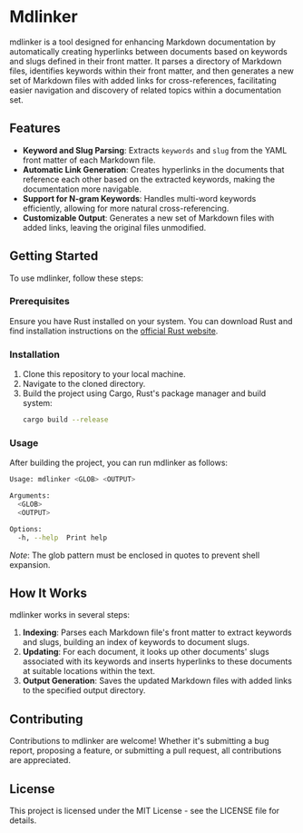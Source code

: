# Mdlinker

mdlinker is a tool designed for enhancing Markdown documentation by automatically creating hyperlinks between documents based on keywords and slugs defined in their front matter. It parses a directory of Markdown files, identifies keywords within their front matter, and then generates a new set of Markdown files with added links for cross-references, facilitating easier navigation and discovery of related topics within a documentation set.

## Features

- **Keyword and Slug Parsing**: Extracts `keywords` and `slug` from the YAML front matter of each Markdown file.
- **Automatic Link Generation**: Creates hyperlinks in the documents that reference each other based on the extracted keywords, making the documentation more navigable.
- **Support for N-gram Keywords**: Handles multi-word keywords efficiently, allowing for more natural cross-referencing.
- **Customizable Output**: Generates a new set of Markdown files with added links, leaving the original files unmodified.

## Getting Started

To use mdlinker, follow these steps:

### Prerequisites

Ensure you have Rust installed on your system. You can download Rust and find installation instructions on the [official Rust website](https://www.rust-lang.org/tools/install).

### Installation

1. Clone this repository to your local machine.
2. Navigate to the cloned directory.
3. Build the project using Cargo, Rust's package manager and build system:
   ```sh
   cargo build --release
   ```

### Usage

After building the project, you can run mdlinker as follows:

```sh
Usage: mdlinker <GLOB> <OUTPUT>

Arguments:
  <GLOB>
  <OUTPUT>

Options:
  -h, --help  Print help
```

*Note*: The glob pattern must be enclosed in quotes to prevent shell expansion.

## How It Works

mdlinker works in several steps:

1. **Indexing**: Parses each Markdown file's front matter to extract keywords and slugs, building an index of keywords to document slugs.
2. **Updating**: For each document, it looks up other documents' slugs associated with its keywords and inserts hyperlinks to these documents at suitable locations within the text.
3. **Output Generation**: Saves the updated Markdown files with added links to the specified output directory.

## Contributing

Contributions to mdlinker are welcome! Whether it's submitting a bug report, proposing a feature, or submitting a pull request, all contributions are appreciated.

## License

This project is licensed under the MIT License - see the LICENSE file for details.
